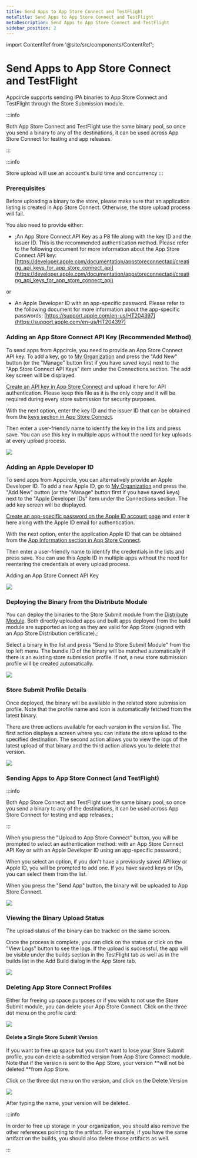 ```yaml
---
title: Send Apps to App Store Connect and TestFlight
metaTitle: Send Apps to App Store Connect and TestFlight
metaDescription: Send Apps to App Store Connect and TestFlight
sidebar_position: 2
---
```


import ContentRef from '@site/src/components/ContentRef';

# Send Apps to App Store Connect and TestFlight

Appcircle supports sending IPA binaries to App Store Connect and TestFlight through the Store Submission module.

:::info

Both App Store Connect and TestFlight use the same binary pool, so once you send a binary to any of the destinations, it can be used across App Store Connect for testing and app releases.

:::

:::info

Store upload will use an account's build time and concurrency
:::


### Prerequisites

Before uploading a binary to the store, please make sure that an application listing is created in App Store Connect. Otherwise, the store upload process will fail.

You also need to provide either:

- ;An App Store Connect API Key as a P8 file along with the key ID and the issuer ID. This is the recommended authentication method. Please refer to the following document for more information about the App Store Connect API key:\
  [https://developer.apple.com/documentation/appstoreconnectapi/creating_api_keys_for_app_store_connect_api](https://developer.apple.com/documentation/appstoreconnectapi/creating_api_keys_for_app_store_connect_api)

or

- An Apple Developer ID with an app-specific password. Please refer to the following document for more information about the app-specific passwords: [https://support.apple.com/en-us/HT204397](https://support.apple.com/en-us/HT204397)

### Adding an App Store Connect API Key (Recommended Method)

To send apps from Appcircle, you need to provide an App Store Connect API key. To add a key, go to [My Organization](../account/my-organization.md) and press the "Add New" button (or the "Manage" button first if you have saved keys) next to the "App Store Connect API Keys" item under the Connections section. The add key screen will be displayed.

[Create an API key in App Store Connect](https://developer.apple.com/documentation/appstoreconnectapi/creating_api_keys_for_app_store_connect_api) and upload it here for API authentication. Please keep this file as it is the only copy and it will be required during every store submission for security purposes.

With the next option, enter the key ID and the issuer ID that can be obtained from the [keys section in App Store Connect](https://appstoreconnect.apple.com/access/api).

Then enter a user-friendly name to identify the key in the lists and press save. You can use this key in multiple apps without the need for key uploads at every upload process.

![](<https://cdn.appcircle.io/docs/assets/image (93).png>)

### Adding an Apple Developer ID

To send apps from Appcircle, you can alternatively provide an Apple Developer ID. To add a new Apple ID, go to [My Organization](../account/my-organization.md) and press the "Add New" button (or the "Manage" button first if you have saved keys) next to the "Apple Developer IDs" item under the Connections section. The add key screen will be displayed.

[Create an app-specific password on the Apple ID account page](https://support.apple.com/en-us/HT204397) and enter it here along with the Apple ID email for authentication.

With the next option, enter the application Apple ID that can be obtained from the [App Information section in App Store Connect](https://help.apple.com/app-store-connect/#/dev219b53a88).

Then enter a user-friendly name to identify the credentials in the lists and press save. You can use this Apple ID in multiple apps without the need for reentering the credentials at every upload process.

<ContentRef url="/account/adding-an-app-store-connect-api-key">Adding an App Store Connect API Key</ContentRef>

![](<https://cdn.appcircle.io/docs/assets/image (94).png>)

### Deploying the Binary from the Distribute Module

You can deploy the binaries to the Store Submit module from the [Distribute Module](../distribute/create-or-select-a-distribution-profile.md). Both directly uploaded apps and built apps deployed from the build module are supported as long as they are valid for App Store (signed with an App Store Distribution certificate).;

Select a binary in the list and press "Send to Store Submit Module" from the top left menu. The bundle ID of the binary will be matched automatically if there is an existing store submission profile. If not, a new store submission profile will be created automatically.

![](<https://cdn.appcircle.io/docs/assets/image (84).png>)

### Store Submit Profile Details

Once deployed, the binary will be available in the related store submission profile. Note that the profile name and icon is automatically fetched from the latest binary.

There are three actions available for each version in the version list. The first action displays a screen where you can initiate the store upload to the specified destination. The second action allows you to view the logs of the latest upload of that binary and the third action allows you to delete that version.

![](<https://cdn.appcircle.io/docs/assets/image (95).png>)

###

### Sending Apps to App Store Connect (and TestFlight)

:::info

Both App Store Connect and TestFlight use the same binary pool, so once you send a binary to any of the destinations, it can be used across App Store Connect for testing and app releases.;

:::

When you press the "Upload to App Store Connect" button, you will be prompted to select an authentication method: with an App Store Connect API Key or with an Apple Developer ID using an app-specific password.;

When you select an option, if you don't have a previously saved API key or Apple ID, you will be prompted to add one. If you have saved keys or IDs, you can select them from the list.

When you press the "Send App" button, the binary will be uploaded to App Store Connect.

![](<https://cdn.appcircle.io/docs/assets/image (96).png>)

### Viewing the Binary Upload Status

The upload status of the binary can be tracked on the same screen.

Once the process is complete, you can click on the status or click on the "View Logs" button to see the logs. If the upload is successful, the app will be visible under the builds section in the TestFlight tab as well as in the builds list in the Add Build dialog in the App Store tab.

![](<https://cdn.appcircle.io/docs/assets/image (88).png>)

### Deleting App Store Connect Profiles

Either for freeing up space purposes or if you wish to not use the Store Submit module, you can delete your App Store Connect. Click on the three dot menu on the profile card:

![](<https://cdn.appcircle.io/docs/assets/image (208).png>)

#### Delete a Single Store Submit Version

If you want to free up space but you don't want to lose your Store Submit profile, you can delete a submitted version from App Store Connect module. Note that if the version is sent to the App Store, your version **will not be deleted **from App Store.

Click on the three dot menu on the version, and click on the Delete Version

![](<https://cdn.appcircle.io/docs/assets/image (209).png>)

After typing the name, your version will be deleted.

:::info

In order to free up storage in your organization, you should also remove the other references pointing to the artifact. For example, if you have the same artifact on the builds, you should also delete those artifacts as well.

:::
